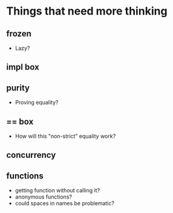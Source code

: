 # Things that need more thinking
## frozen
- Lazy?

## impl box

## purity
- Proving equality?

## == box
- How will this "non-strict" equality work?

## concurrency

## functions
- getting function without calling it?
- anonymous functions?
- could spaces in names be problematic?
